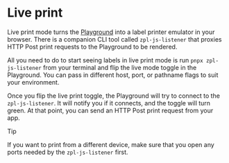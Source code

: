 # Live print

Live print mode turns the [Playground](/zpl-js/) into a label printer emulator in your browser.
There is a companion CLI tool called `zpl-js-listener` that proxies HTTP Post 
print requests to the Playground to be rendered. 

All you need to do to start seeing labels in live print mode is run 
`pnpx zpl-js-listener` from your terminal and flip the live mode toggle in the 
Playground. You can pass in different host, port, or pathname flags to suit your
environment.

Once you flip the live print toggle, the Playground will try to connect to the 
`zpl-js-listener`. It will notify you if it connects, and the toggle will turn 
green. At that point, you can send an HTTP Post print request from your app.

> [!Tip]
> If you want to print from a different device, make sure that you open any
> ports needed by the `zpl-js-listener` first. 
